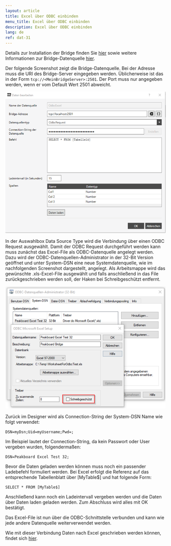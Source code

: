 ```yaml
---
layout: article
title: Excel über ODBC einbinden
menu_title: Excel über ODBC einbinden
description: Excel über ODBC einbinden
lang: de
ref: dat-31
---
```


Details zur Installation der Bridge finden Sie [hier](/administration/01-de-install.html) sowie weitere Informationen zur Bridge-Datenquelle [hier](/data_sources/14-de-peakboard-bridge.html).

Der folgende Screenshot zeigt die Bridge-Datenquelle. Bei der Adresse muss die URI des Bridge-Server eingegeben werden. Üblicherweise ist das in der Form `tcp://<MeinBridgeServer>:2501`. Der Port muss nur angegeben werden, wenn er vom Default Wert 2501 abweicht.

![ODBC Anmeldemaske](/assets/images/data-sources/odbc-excel/odbc_form.png)

In der Auswahlbox Data Source Type wird die Verbindung über einen ODBC Request ausgewählt.
Damit der ODBC Request durchgeführt werden kann muss zunächst das Excel-File als ODBC-Datenquelle angelegt werden. Dazu wird der ODBC-Datenquellen-Administrator in der 32-Bit Version geöffnet und unter System-DSN eine neue Systemdatenquelle, wie im nachfolgenden Screenshot dargestellt, angelegt. Als Arbeitsmappe wird das gewünschte .xls-Excel-File ausgewählt und falls anschließend in das File zurückgeschrieben werden soll, der Haken bei Schreibgeschützt entfernt.

![ODBC-Datenquelle](/assets/images/data-sources/odbc-excel/odbc.png)

Zurück im Designer wird als Connection-String der System-DSN Name wie folgt verwendet:

```
DSN=myDsn;Uid=myUsername;Pwd=;
```

Im Beispiel lautet der Connection-String, da kein Passwort oder User vergeben wurden, folgendermaßen:

```
DSN=Peakboard Excel Test 32;
```

Bevor die Daten geladen werden können muss noch ein passender Ladebefehl formuliert werden. Bei Excel erfolgt die Referenz auf das entsprechende Tabellenblatt über [MyTable$] und hat folgende Form:

```
SELECT * FROM [MyTable$]
```

Anschließend kann noch ein Ladeintervall vergeben werden und die Daten über Daten laden geladen werden. Zum Abschluss wird alles mit OK bestätigt.

Das Excel-File ist nun über die ODBC-Schnittstelle verbunden und kann wie jede andere Datenquelle weiterverwendet werden.

Wie mit dieser Verbindung Daten nach Excel geschrieben werden können, findet sich [hier](/scripting/Samples/12-de-excel.html).
